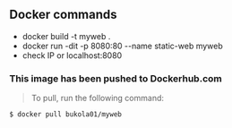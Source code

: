 ## Docker commands
-  docker build -t myweb . 
-  docker run -dit -p 8080:80 --name static-web myweb 
-  check IP or localhost:8080

### This image has been pushed to Dockerhub.com
> To pull, run the following command:
```console
$ docker pull bukola01/myweb
```


